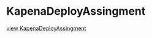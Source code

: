 # KapenaDeployAssingment
[view KapenaDeployAssingment](https://github.com/Kapena24/KapenaDeployAssingment/)